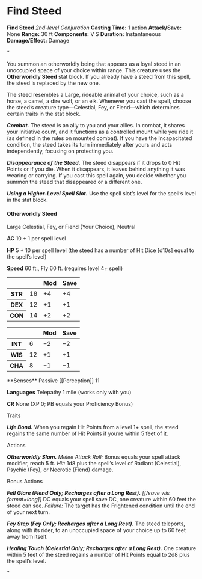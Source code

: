 # Find Steed

**Find Steed**
_2nd-level Conjuration_
**Casting Time:** 1 action
**Attack/Save:** None
**Range:** 30 ft
**Components:** V S
**Duration:** Instantaneous
**Damage/Effect:** Damage

*<p>You summon an otherworldly being that appears as a loyal steed in an unoccupied space of your choice within range. This creature uses the **Otherworldly Steed** stat block. If you already have a steed from this spell, the steed is replaced by the new one.

The steed resembles a Large, rideable animal of your choice, such as a horse, a camel, a dire wolf, or an elk. Whenever you cast the spell, choose the steed’s creature type—Celestial, Fey, or Fiend—which determines certain traits in the stat block.

***Combat.*** The steed is an ally to you and your allies. In combat, it shares your Initiative count, and it functions as a controlled mount while you ride it (as defined in the rules on mounted combat). If you have the Incapacitated condition, the steed takes its turn immediately after yours and acts independently, focusing on protecting you.

***Disappearance of the Steed.*** The steed disappears if it drops to 0 Hit Points or if you die. When it disappears, it leaves behind anything it was wearing or carrying. If you cast this spell again, you decide whether you summon the steed that disappeared or a different one.

***Using a Higher-Level Spell Slot.*** Use the spell slot’s level for the spell’s level in the stat block.</p>
<div class="stat-block">
<h4 id="OtherworldlySteed" class="compendium-hr">Otherworldly Steed</h4>
<p>Large Celestial, Fey, or Fiend (Your Choice), Neutral

**AC** 10 + 1 per spell level

**HP** 5 + 10 per spell level (the steed has a number of Hit Dice [d10s] equal to the spell’s level)

**Speed** 60 ft., Fly 60 ft. (requires level 4+ spell)</p>
<div class="stats">
<table class="physical abilities-saves">
<thead>
<tr>
<th> </th>
<th> </th>
<th>Mod</th>
<th>Save</th>
</tr>
</thead>
<tbody>
<tr>
<th>STR</th>
<td>18</td>
<td>+4</td>
<td>+4</td>
</tr>
<tr>
<th>DEX</th>
<td>12</td>
<td>+1</td>
<td>+1</td>
</tr>
<tr>
<th>CON</th>
<td>14</td>
<td>+2</td>
<td>+2</td>
</tr>
</tbody>
</table>
<table class="mental abilities-saves">
<thead>
<tr>
<th> </th>
<th> </th>
<th>Mod</th>
<th>Save</th>
</tr>
</thead>
<tbody>
<tr>
<th>INT</th>
<td>6</td>
<td>−2</td>
<td>−2</td>
</tr>
<tr>
<th>WIS</th>
<td>12</td>
<td>+1</td>
<td>+1</td>
</tr>
<tr>
<th>CHA</th>
<td>8</td>
<td>−1</td>
<td>−1</td>
</tr>
</tbody>
</table>
<p>**Senses** Passive [[Perception]] 11

**Languages** Telepathy 1 mile (works only with you)

**CR** None (XP 0; PB equals your Proficiency Bonus)</p>
<p class="monster-header">Traits

***Life Bond.*** When you regain Hit Points from a level 1+ spell, the steed regains the same number of Hit Points if you’re within 5 feet of it.</p>
<p class="monster-header">Actions

***Otherworldly Slam.*** *Melee Attack Roll:* Bonus equals your spell attack modifier, reach 5 ft. *Hit:* 1d8 plus the spell’s level of Radiant (Celestial), Psychic (Fey), or Necrotic (Fiend) damage.</p>
<p class="monster-header">Bonus Actions

***Fell Glare (Fiend Only; Recharges after a Long Rest).*** *[[/save wis format=long]]* DC equals your spell save DC, one creature within 60 feet the steed can see. *Failure:* The target has the Frightened condition until the end of your next turn.

***Fey Step (Fey Only; Recharges after a Long Rest).*** The steed teleports, along with its rider, to an unoccupied space of your choice up to 60 feet away from itself.

***Healing Touch (Celestial Only; Recharges after a Long Rest).*** One creature within 5 feet of the steed regains a number of Hit Points equal to 2d8 plus the spell’s level.</p>*